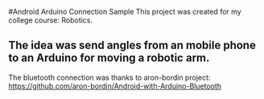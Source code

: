 #Android Arduino Connection Sample
This project was created for my college course: Robotics.

The idea was send angles from an mobile phone to an Arduino for moving a robotic arm.
---

The bluetooth connection was thanks to aron-bordin project: https://github.com/aron-bordin/Android-with-Arduino-Bluetooth
